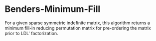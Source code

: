 # Benders-Minimum-Fill
For a given sparse symmetric indefinite matrix, this algorithm returns a minimum fill-in reducing permutation matrix for pre-ordering the matrix prior to LDL' factorization.
